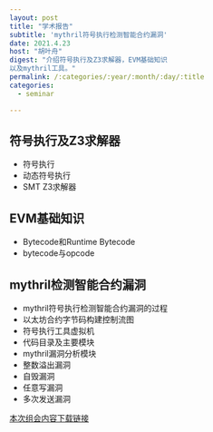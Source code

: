 ```yaml
---
layout: post
title: "学术报告"
subtitle: 'mythril符号执行检测智能合约漏洞'
date: 2021.4.23
host: "胡叶舟"
digest: "介绍符号执行及Z3求解器，EVM基础知识
以及mythril工具。"
permalink: /:categories/:year/:month/:day/:title
categories:
  - seminar

---
```


## 符号执行及Z3求解器
+ 符号执行
+ 动态符号执行
+ SMT Z3求解器

## EVM基础知识
+ Bytecode和Runtime Bytecode
+ bytecode与opcode

## mythril检测智能合约漏洞
+ mythril符号执行检测智能合约漏洞的过程
+ 以太坊合约字节码构建控制流图
+ 符号执行工具虚拟机
+ 代码目录及主要模块
+ mythril漏洞分析模块
+ 整数溢出漏洞
+ 自毁漏洞
+ 任意写漏洞
+ 多次发送漏洞

[本次组会内容下载链接](https://github.com/xxycfhb/pku_exploit_files/blob/main/seminar/mythril%E7%AC%A6%E5%8F%B7%E6%89%A7%E8%A1%8C%E6%A3%80%E6%B5%8B%E6%99%BA%E8%83%BD%E5%90%88%E7%BA%A6%E6%BC%8F%E6%B4%9E.pptx)